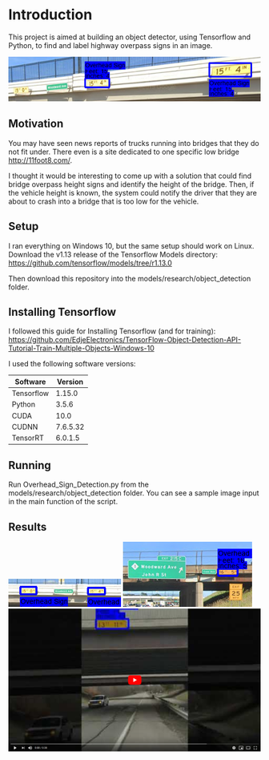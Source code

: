 # Introduction
This project is aimed at building an object detector, using Tensorflow and Python, to find and label highway overpass signs in an image.

![Three Sign Test](https://github.com/jcblucero/OverheadSignDetector/blob/master/doc/OverpassHeight_Three_Signs_Test_Out.PNG)

## Motivation
You may have seen news reports of trucks running into bridges that they do not fit under. There even is a site dedicated to one specific low bridge http://11foot8.com/.

I thought it would be interesting to come up with a solution that could find bridge overpass height signs and identify the height of the bridge. Then, if the vehicle height is known, the system could notify the driver that they are about to crash into a bridge that is too low for the vehicle. 

## Setup
I ran everything on Windows 10, but the same setup should work on Linux.
Download the v1.13 release of the Tensorflow Models directory: https://github.com/tensorflow/models/tree/r1.13.0

Then download this repository into the models/research/object_detection folder.

## Installing Tensorflow

I followed this guide for Installing Tensorflow (and for training): https://github.com/EdjeElectronics/TensorFlow-Object-Detection-API-Tutorial-Train-Multiple-Objects-Windows-10

I used the following software versions:

Software | Version
------------ | -------------
Tensorflow | 1.15.0
Python | 3.5.6
CUDA | 10.0
CUDNN | 7.6.5.32
TensorRT | 6.0.1.5

## Running
Run Overhead_Sign_Detection.py from the models/research/object_detection folder.
You can see a sample image input in the main function of the script.

## Results
![Two Sign](https://github.com/jcblucero/OverheadSignDetector/blob/master/doc/OverpassHeight_15_0_And_15_4_2.PNG) 
![Test Image](https://github.com/jcblucero/OverheadSignDetector/blob/master/doc/OverpassHeight_16_5_3.PNG)
[![Youtube Link](https://github.com/jcblucero/OverheadSignDetector/blob/master/doc/VideoImage.PNG)](http://www.youtube.com/watch?v=k1BO4s32JA8)


